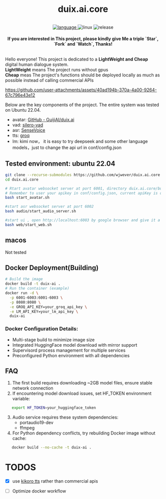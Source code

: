 <h1 align="center">duix.ai.core </h1>
<div class="column" align="middle">
  <p align="center">
  </p>
  </a>
  <a href="https://en.cppreference.com/w/">
    <img src="https://img.shields.io/badge/Language-C++-blue.svg" alt="language"/>
  </a>
  <img src="https://img.shields.io/badge/platform-Linux-9cf.svg" alt="linux"/>
  <img src="https://img.shields.io/badge/Release-v0.1.0-green.svg" alt="release"/>

<h4 align="center">If you are interested in This project, please kindly give Me a triple `Star`, `Fork` and `Watch`, Thanks!</h4>
</div>

Hello everyone! This project is dedicated to a **LightWeight and Cheap** digital human dialogue system. </br>
**LightWeight** means The project runs without gpus </br>
**Cheap** meas The project's functions should be deployed locally as much as possible instead of calling commercial APIs </br>

https://github.com/user-attachments/assets/40ad194b-370a-4a00-9264-67c796e43e12



Below are the key components of the project. The entire system was tested on Ubuntu 22.04.
* avatar: [GitHub - GuijiAI/duix.ai](https://github.com/GuijiAI/duix.ai)
* vad: [silero-vad](https://github.com/snakers4/silero-vad)
* asr: [SenseVoice](https://github.com/FunAudioLLM/SenseVoice/)
* tts: [groq](https://groq.com)
* lm: kimi now， it is easy to try deepseek and some other language models，just to change the api url in conf/config.json

## Tested environment: ubuntu 22.04
```bash
git clone --recurse-submodules https://github.com/wjwever/duix.ai.core.git 
cd duix.ai.core

# Rtart avatar websocket server at port 6001, directory duix.ai.core/build
# Remember to user your apikey in conf/config.json, current apiKey is only for test
bash start_avatar.sh

#start asr websocket server at port 6002
bash audio/start_audio_server.sh

#start ui , open http://localhost:6003 by google browser and give it a try
bash web/start_web.sh

```
## macos
Not tested

## Docker Deployment(Building)
```bash
# Build the image
docker build -t duix-ai .
# Run the container (example)
docker run -d \
  -p 6001-6003:6001-6003 \
  -p 8080:8080 \
  -e GROQ_API_KEY=your_groq_api_key \
  -e LM_API_KEY=your_lm_api_key \
  duix-ai
```

### Docker Configuration Details:
- Multi-stage build to minimize image size
- Integrated HuggingFace model download with mirror support
- Supervisord process management for multiple services
- Preconfigured Python environment with all dependencies

## FAQ
1. The first build requires downloading ~2GB model files, ensure stable network connection
2. If encountering model download issues, set HF_TOKEN environment variable:
```bash
   export HF_TOKEN=your_huggingface_token
```
3. Audio service requires these system dependencies:
   - portaudio19-dev
   - ffmpeg
4. For Python dependency conflicts, try rebuilding Docker image without cache:
```bash
   docker build --no-cache -t duix-ai .
```

# TODOS
- [x] use [kikoro tts](https://github.com/remsky/Kokoro-FastAPI) rather than commercial apis
- [ ] Optimize docker workflow




